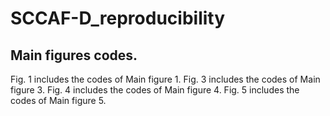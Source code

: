 # SCCAF-D_reproducibility
Main figures codes.
--------

Fig. 1 includes the codes of Main figure 1.
Fig. 3 includes the codes of Main figure 3.
Fig. 4 includes the codes of Main figure 4.
Fig. 5 includes the codes of Main figure 5.
